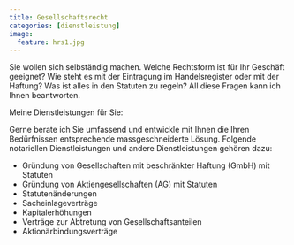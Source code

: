 ```yaml
---
title: Gesellschaftsrecht
categories: [dienstleistung]
image:
  feature: hrs1.jpg
---
```

Sie wollen sich selbständig machen. Welche Rechtsform ist für Ihr Geschäft geeignet? Wie steht es mit der Eintragung im Handelsregister oder mit der Haftung? Was ist alles in den Statuten zu regeln? All diese Fragen kann ich Ihnen beantworten.

Meine Dienstleistungen für Sie:

Gerne berate ich Sie umfassend und entwickle mit Ihnen die Ihren Bedürfnissen entsprechende massgeschneiderte Lösung. Folgende notariellen Dienstleistungen und andere Dienstleistungen gehören dazu:

- Gründung von Gesellschaften mit beschränkter Haftung (GmbH) mit Statuten
- Gründung von Aktiengesellschaften (AG) mit Statuten
- Statutenänderungen
- Sacheinlageverträge
- Kapitalerhöhungen
- Verträge zur Abtretung von Gesellschaftsanteilen
- Aktionärbindungsverträge 
